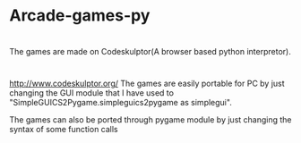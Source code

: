 # Arcade-games-py
#
The games are made on Codeskulptor(A browser based python interpretor).
#
http://www.codeskulptor.org/
The games are easily portable for PC by just changing the GUI module that I have used to "SimpleGUICS2Pygame.simpleguics2pygame as simplegui".

The games can also be ported through pygame module by just changing the syntax of some function calls
